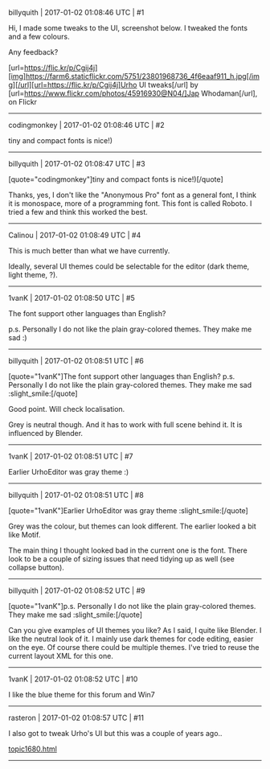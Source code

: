 billyquith | 2017-01-02 01:08:46 UTC | #1

Hi, I made some tweaks to the UI, screenshot below. I tweaked the fonts and a few colours. 

Any feedback?

[url=https://flic.kr/p/Cgij4j][img]https://farm6.staticflickr.com/5751/23801968736_4f6eaaf911_h.jpg[/img][/url][url=https://flic.kr/p/Cgij4j]Urho UI tweaks[/url] by [url=https://www.flickr.com/photos/45916930@N04/]Jap Whodaman[/url], on Flickr

-------------------------

codingmonkey | 2017-01-02 01:08:46 UTC | #2

tiny and compact fonts is nice!)

-------------------------

billyquith | 2017-01-02 01:08:47 UTC | #3

[quote="codingmonkey"]tiny and compact fonts is nice!)[/quote]

Thanks, yes, I don't like the "Anonymous Pro" font as a general font, I think it is monospace, more of a programming font. This font is called Roboto. I tried a few and think this worked the best.

-------------------------

Calinou | 2017-01-02 01:08:49 UTC | #4

This is much better than what we have currently.

Ideally, several UI themes could be selectable for the editor (dark theme, light theme, ?).

-------------------------

1vanK | 2017-01-02 01:08:50 UTC | #5

The font support other languages than English?

p.s. Personally I do not like the plain gray-colored themes. They make me sad :)

-------------------------

billyquith | 2017-01-02 01:08:51 UTC | #6

[quote="1vanK"]The font support other languages than English?
p.s. Personally I do not like the plain gray-colored themes. They make me sad :slight_smile:[/quote]

Good point. Will check localisation.

Grey is neutral though. And it has to work with full scene behind it. It is influenced by Blender.

-------------------------

1vanK | 2017-01-02 01:08:51 UTC | #7

Earlier UrhoEditor was gray theme :)

-------------------------

billyquith | 2017-01-02 01:08:51 UTC | #8

[quote="1vanK"]Earlier UrhoEditor was gray theme :slight_smile:[/quote]

Grey was the colour, but themes can look different. The earlier looked a bit like Motif.

The main thing I thought looked bad in the current one is the font. There look to be a couple of sizing issues that need tidying up as well (see collapse button).

-------------------------

billyquith | 2017-01-02 01:08:52 UTC | #9

[quote="1vanK"]p.s. Personally I do not like the plain gray-colored themes. They make me sad :slight_smile:[/quote]

Can you give examples of UI themes you like? As I said, I quite like Blender. I like the neutral look of it. I mainly use dark themes for code editing, easier on the eye. Of course there could be multiple themes. I've tried to reuse the current layout XML for this one.

-------------------------

1vanK | 2017-01-02 01:08:52 UTC | #10

I like the blue theme for this forum and Win7

-------------------------

rasteron | 2017-01-02 01:08:57 UTC | #11

I also got to tweak Urho's UI but this was a couple of years ago..

[topic1680.html](http://discourse.urho3d.io/t/old-ui-editor-theme-tweak/1617/1)

-------------------------

